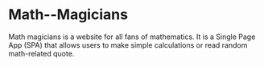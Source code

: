 # Math--Magicians
Math magicians is a website for all fans of mathematics. It is a Single Page App (SPA) that allows users to make simple calculations or read random math-related quote.
